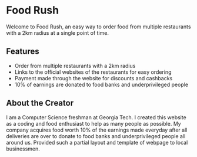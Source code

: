# Food Rush

Welcome to Food Rush, an easy way to order food from multiple restaurants with a 2km radius at a single point of time. 

## Features

- Order from multiple restaurants with a 2km radius
- Links to the official websites of the restaurants for easy ordering
- Payment made through the website for discounts and cashbacks
- 10% of earnings are donated to food banks and underprivileged people

## About the Creator

I am a Computer Science freshman at Georgia Tech. I created this website as a coding and food enthusiast to help as many people as possible. My company acquires food worth 10% of the earnings made everyday after all deliveries are over to donate to food banks and underprivileged people all around us. Provided such a partial layout and template of webpage to local businessmen.
